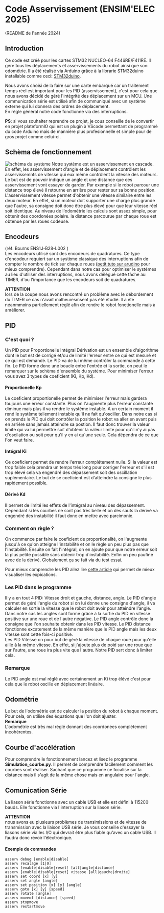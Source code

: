 # Code Asservissement (ENSIM'ELEC 2025)
(README de l'année 2024)
## Introduction
Ce code est créé pour les cartes STM32 NUCLEO-64 F446RE/F411RE. Il gére tous les déplacements et asservissements du robot ainsi que son odométrie. Il a été réalisé via Arduino grâce à la librarie STM32duino installable comme ceci: [STM32duino](https://github.com/stm32duino/Arduino_Core_STM32/wiki/Getting-Started).

Nous avons choisi de la faire sur une carte embarqué car un traitement temps réel est important pour les PID (asservissement), c'est pour cela que nous avons décidé de géré l'intégrité des déplacement sur un MCU. 
Une communication série est utilisé afin de communiqué avec un système externe qui lui donnera des ordres de déplacement.  
En règle général notre code fonctionne via des interruptions.

**PS**: si vous souhaiter reprendre ce projet, je cous conseille de le convertir en projet plateformIO qui est un plugin à VScode permettant de programmé du code Arduino mais de mannière plus profesionnelle et simple pour de gros projet comme celui-ci. 

## Schèma de fonctionnement
![schéma du système](./img/schema_PID.png) 
Notre  système est un asservissement en cascade. En effet, les asservissement d'angle et de déplacement contrôlent les asservissemnts de vitesse qui eux même contrôlent la vitesse des moteurs. Le but est de pouvoir indiqué un angle et une distance que ces asservissement vont essayer de garder. Par exemple si le robot parcour une distance trop élevé il retourne en arrière pour rester sur sa bonne position. L'asservissement vitesse permet d'obtenir une vitesse similaire entre les deux moteur. En effet, si un moteur doit supporter une charge plus grande que l'autre, sa consigne doit donc être plus élevé pour que leur vitesse réel soit identique. 
Au niveau de l'odométrie les calculs sont assez simple, pour obtenir des coordonées polaire. la distance parcourue par chaque roue est obtenue par les roues codeuse.

## Encodeurs 
(réf: Bourns ENS1J-B28-L002 )  
Les encodeurs utilisé sont des encodeurs de quadratures. Ce type d'encodeur requiert sur un système classique des interruptions afin de compter le nombre de tick sur chaque roues ([petit tuto sur arudino](https://www.locoduino.org/spip.php?article82) pour mieux comprendre).
Cependant dans notre cas pour optimiser le systèmes au lieu d'utiliser des interruptions, nous avons délégué cette tâche au TIMER, d'ou l'importance que les encodeurs soit de quadratures.  

**ATTENTION**   
lors de la coupe nous avons rencontré un problème avec le débordement du TIMER ce cas n'avait malheuresmsent pas été étudié. Il a été néanmmoins partiellement réglé afin de rendre le robot fonctionelle mais à améliorer.

## PID

### C'est quoi ?
Un PID pour Proportionelle Intégral Dérivation est un ensemble d'algorithme dont le but est de corrigé et/ou de limité l'erreur entre ce qui est mesuré et ce qui est demandé. Le PID va de lui même contrôler la commande à cette fin. 
Le PID forme donc une boucle entre l'entrée et la sortie, on peut le remarquer sur le schèma d'ensemble du système. Pour minimiser l'erreur vous avez 3 types de coeficient (Ki, Kp, Kd).
#### Proportionelle Kp
Le coeficient proportionelle permet de minimiser l'erreur mais gardera toujours une erreur constante. Plus on l'augmente plus l'erreur constante diminue mais plus il va rendre le système instable. A un certain moment il rend le système tellement instable qu'il ne fait qu'osciller. Dans notre cas si on prends le PID qui doit contrôler la position le robot va aller en avant puis en arrière sans jamais atteindre sa postion. Il faut donc trouver la valeur limite qui va lui permettre soit d'obtenir la valeur limite pour qu'il n'y ai pas d'oscilation ou soit pour qu'il y en ai qu'une seule. Cela dépendra de ce que l'on veut faire.

#### Intégral Ki
Ce coeficient permet de rendre l'erreur complétement nulle. Si la valeur est trop faible cela prendra un temps très long pour corriger l'erreur et s'il est trop élevé cela va engendré des dépassement soit des oscillation suplémentaire. Le but de se coeficient est d'atteindre la consigne le plus rapidement possible.

#### Dérivé Kd
Il permet de limité les effets de l'intégral au niveau des dépassement. Cependant si les courbes ne sont pas très belle et on des sauts la dérivé va engendré des instabilité il faut donc en mettre avec parcimonie.

### Comment on règle ?
On commence par faire le coeficient de proportionalité, on l'augmente jusqu'à ce qu'on atteigne l'instabilité et on le règle un peu plus pas que l'instabilité. Ensuite on fait l'intégral, on en ajoute pour que notre erreur soit la plus petite possible sans obtenir trop d'instabilité. Enfin on peu paufiné avec de la dérivé.
Globalement ça se fait via du test essai.  
  
Pour mieux comprendre les PID allez lire [cette article](https://www.fujielectric.fr/blog/regulation-pid-pour-les-nuls-tout-ce-que-vous-devez-savoir/) qui permet de mieux visualiser les expications.

### Les PID dans le programme
Il y a en tout 4 PID: Vitesse droit et gauche, distance, angle.
Le PID d'angle permet de géré l'angle du robot si on lui donne une consigne d'angle, il va calculer en sortie la vitesse que le robot doit avoir pour atteindre l'angle. Dans notre cas les angles sont formé grâce à la sortie du PID en vitesse positive sur une roue et de l'autre 
négative. Le PID angle contrôle donc la consigne que l'on souhaite obtenir dans les PID vitesse. Le PID distance fonctionne excatement de la même manière que le PID angle mais les deux vitesse sont cette fois-ci positive.  
Les PID Vitesse on pour but de géré la vitesse de chaque roue pour qu'elle aille à la même vitesse. En effet, si j'ajoute plus de poid sur une roue que sur l'autre, une roue ira plus vite que l'autre. Notre PID sert donc à limiter cela.


### **Remarque** 
Le PID angle est mal réglé avec certainement un Ki trop élévé c'est pour cela que le robot oscille en déplacement linéaire.

## Odométrie
Le but de l'odométrie est de calculer la position du robot à chaque moment. Pour cela, on utilise des équations que l'on doit ajuster.  
**Remarque**  
L'odométrie est très mal réglé donnant des coordonées complétement incohérentes.

## Courbe d'accélération
Pour comprendre le fonctionnement lancez et lisez le programme **Simulation_courbe.py**. Il permet de comprendre facilement comment les courbes sont réaliser. Sachant que ce programme ce focalise sur la distance mais il s'agit de la même chose mais en angulaire pour l'angle.

## Comunication Série
La liason série fonctionne avec un cable USB et elle est défini à 115200 bauds. Elle fonctionne via l'interruption sur la liason série.  

**ATTENTION**  
nous avons eu plusieurs problèmes de transimissions et de vitesse de transmission avec la liaison USB série. Je vous conseille d'essayer la liasons série via les I/O qui devrait être plus fiable qu'avec un cable USB. Il faudra donc revoir l'électronique.

#### Exemple de commandes
```plaintext
asserv debug [enable|disable]
asserv recalage [1|0]
asserv [enable|disable|reset] [all|angle|distance]
asserv [enable|disable|reset] vitesse [all|gauche|droite]
asserv set coord [x] [y]
asserv set angle [angle]
asserv set position [x] [y] [angle]
asserv goto [x] [y] [speed]
asserv rotate [angle]
asserv moveof [distance] [speed]
asserv stopmove
asserv restartmove
```
